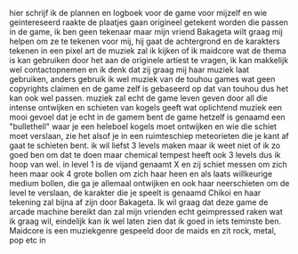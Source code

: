 hier schrijf ik de plannen en logboek voor de game voor mijzelf en wie geintereseerd raakte 
de plaatjes gaan origineel getekent worden die passen in de game, ik ben geen tekenaar maar mijn vriend Bakageta wilt graag mij helpen om ze te tekenen voor mij, hij gaat de achtergrond en de karakters tekenen in een pixel art
de muziek zal ik kijken of ik maidcore wat de thema is kan gebruiken door het aan de originele artiest te vragen, ik kan makkelijk wel contactopnemen en ik denk dat zij graag mij haar muziek laat gebruiken, anders gebruik ik wel muziek van de touhou games wat geen copyrights claimen en de game zelf is gebaseerd op dat van touhou dus het kan ook wel passen. muziek zal echt de game leven geven door all die intense ontwijken en schieten van kogels geeft wat oplichtend muziek een mooi gevoel dat je echt in de gamem bent
de game hetzelf is genaamd een "bullethell" waar je een heleboel kogels moet ontwijken en wie die schiet moet verslaan, zie het alsof je in een ruimteschiep meteorieten die je kant af gaat te schieten bent. 
ik wil liefst 3 levels maken maar ik weet niet of ik zo goed ben om dat te doen maar chemical tempest heeft ook 3 levels dus ik hoop van wel. in level 1 is de vijand genaamt X en zij schiet messen om zich heen maar ook 4 grote bollen om zich haar heen en als laats willkeurige medium bollen, die ga je allemaal ontwijken en ook haar neerschieten om de level te verslaan, de karakter die je speelt is genaamd Chikoi en haar tekening zal bijna af zijn door Bakageta. 
Ik wil graag dat deze game de arcade machine bereikt dan zal mijn vrienden echt geimpressed raken wat ik graag wil, eindelijk kan ik wel laten zien dat ik goed in iets teminste ben. 
Maidcore is een muziekgenre gespeeld door de maids en zit rock, metal, pop etc in